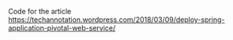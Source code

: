 Code for the article https://techannotation.wordpress.com/2018/03/09/deploy-spring-application-pivotal-web-service/
